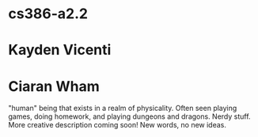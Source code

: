 # cs386-a2.2

# Kayden Vicenti

# Ciaran Wham
"human" being that exists in a realm of physicality. Often seen playing games, doing homework, and playing dungeons and dragons. Nerdy stuff. More creative description coming soon! New words, no new ideas.
